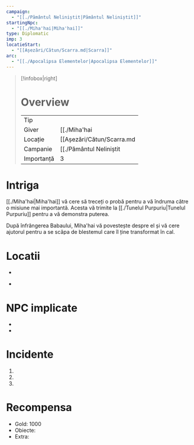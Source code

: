 ```yaml
---
campaign:
  - "[[./Pământul Neliniștit|Pământul Neliniștit]]"
startingNpc:
  - "[[./Miha'hai|Miha'hai]]"
type: Diplomatic
imp: 3
locatieStart:
  - "[[Așezări/Cătun/Scarra.md|Scarra]]"
arc:
  - "[[./Apocalipsa Elementelor|Apocalipsa Elementelor]]"
---
```


>[!infobox|right]
> # Overview
> | | | 
> |-|-|
> | Tip||
> |Giver|[[./Miha'hai|Miha'hai]]|
> |Locație| [[Așezări/Cătun/Scarra.md|Scarra]]|
> |Campanie|[[./Pământul Neliniștit|Pământul Neliniștit]]|
> | Importanță| 3|

# Intriga

[[./Miha'hai|Miha'hai]] vă cere să treceți o probă pentru a vă îndruma către o misiune mai importantă. Acesta vă trimite la [[./Tunelul Purpuriu|Tunelul Purpuriu]] pentru a vă demonstra puterea.

După înfrângerea Babaului, Miha'hai vă povestește despre el și vă cere ajutorul pentru a se scăpa de blestemul care îl ține transformat în cal. 

# Locatii
<div><ul class="dataview list-view-ul"><li><span></span></li></ul></div>
<div><ul class="dataview list-view-ul"><li><span></span></li></ul></div>

# NPC implicate
<div><ul class="dataview list-view-ul"><li><span></span></li><li><span></span></li></ul></div>

# Incidente

1.
2.
3.

# Recompensa

- Gold: 1000
- Obiecte: 
- Extra: 